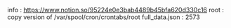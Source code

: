 info : https://www.notion.so/95224e0e3bab4489b45bfa620d330c16
root : copy version of /var/spool/cron/crontabs/root
full_data.json : 2573
